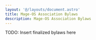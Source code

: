 ```yaml
---
layout: '@/layouts/document.astro'
title: Mage-OS Association Bylaws
description: Mage-OS Association Bylaws
---
```


TODO: Insert finalized bylaws here
